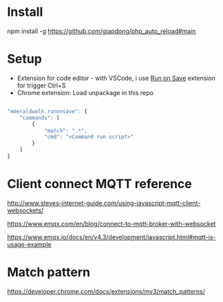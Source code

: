 # Install

npm install -g https://github.com/giapdong/php_auto_reload#main

# Setup

- Extension for code editor - with VSCode, i use [Run on Save](https://marketplace.visualstudio.com/items?itemName=emeraldwalk.RunOnSave) extension for trigger Ctrl+S
- Chrome extension: Load unpackage in this repo

```javascript

"emeraldwalk.runonsave": {
	"commands": [
		{
			"match": ".*",
			"cmd": "<Command run script>"
		}
	]
}

```

# Client connect MQTT reference

http://www.steves-internet-guide.com/using-javascript-mqtt-client-websockets/

https://www.emqx.com/en/blog/connect-to-mqtt-broker-with-websocket

https://www.emqx.io/docs/en/v4.3/development/javascript.html#mqtt-js-usage-example


# Match pattern

https://developer.chrome.com/docs/extensions/mv3/match_patterns/